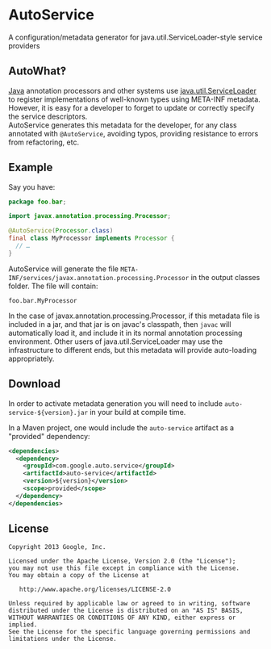 AutoService
======

A configuration/metadata generator for java.util.ServiceLoader-style service providers 

AutoWhat‽
---------

[Java][java] annotation processors and other systems use [java.util.ServiceLoader][sl] to
register implementations of well-known types using META-INF metadata. However, it is easy
for a developer to forget to update or correctly specify the service descriptors.  
AutoService generates this metadata for the developer, for any class annotated with
`@AutoService`, avoiding typos, providing resistance to errors from refactoring, etc.

Example
-------

Say you have:

```java
package foo.bar;

import javax.annotation.processing.Processor;

@AutoService(Processor.class)
final class MyProcessor implements Processor {
  // …
}
```

AutoService will generate the file `META-INF/services/javax.annotation.processing.Processor`
in the output classes folder. The file will contain:

```
foo.bar.MyProcessor
```

In the case of javax.annotation.processing.Processor, if this metadata file is included in a jar,
and that jar is on javac's classpath, then `javac` will automatically load it, and include it in
its normal annotation processing environment.  Other users of java.util.ServiceLoader may use 
the infrastructure to different ends, but this metadata will provide auto-loading appropriately.

Download
--------

In order to activate metadata generation you will need to include 
`auto-service-${version}.jar` in your build at compile time.

In a Maven project, one would include the `auto-service` 
artifact as a "provided" dependency:

```xml
<dependencies>
  <dependency>
    <groupId>com.google.auto.service</groupId>
    <artifactId>auto-service</artifactId>
    <version>${version}</version>
    <scope>provided</scope>
  </dependency>
</dependencies>
```

License
-------

    Copyright 2013 Google, Inc.

    Licensed under the Apache License, Version 2.0 (the "License");
    you may not use this file except in compliance with the License.
    You may obtain a copy of the License at

       http://www.apache.org/licenses/LICENSE-2.0

    Unless required by applicable law or agreed to in writing, software
    distributed under the License is distributed on an "AS IS" BASIS,
    WITHOUT WARRANTIES OR CONDITIONS OF ANY KIND, either express or implied.
    See the License for the specific language governing permissions and
    limitations under the License.

[java]: https://en.wikipedia.org/wiki/Java_(programming_language)
[sl]: http://docs.oracle.com/javase/6/docs/api/java/util/ServiceLoader.html
